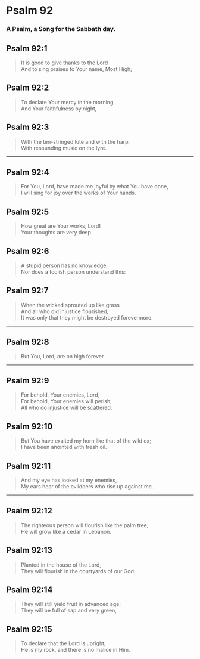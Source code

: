 # Psalm 92

### A Psalm, a Song for the Sabbath day.

## Psalm 92:1

> It is good to give thanks to the Lord  
> And to sing praises to Your name, Most High;

## Psalm 92:2

> To declare Your mercy in the morning  
> And Your faithfulness by night,

## Psalm 92:3

> With the ten-stringed lute and with the harp,  
> With resounding music on the lyre.

---

## Psalm 92:4

> For You, Lord, have made me joyful by what You have done,  
> I will sing for joy over the works of Your hands.

## Psalm 92:5

> How great are Your works, Lord!  
> Your thoughts are very deep.

## Psalm 92:6

> A stupid person has no knowledge,  
> Nor does a foolish person understand this:

## Psalm 92:7

> When the wicked sprouted up like grass  
> And all who did injustice flourished,  
> It was only that they might be destroyed forevermore.

---

## Psalm 92:8

> But You, Lord, are on high forever.

---

## Psalm 92:9

> For behold, Your enemies, Lord,  
> For behold, Your enemies will perish;  
> All who do injustice will be scattered.

## Psalm 92:10

> But You have exalted my horn like that of the wild ox;  
> I have been anointed with fresh oil.

## Psalm 92:11

> And my eye has looked at my enemies,  
> My ears hear of the evildoers who rise up against me.

---

## Psalm 92:12

> The righteous person will flourish like the palm tree,  
> He will grow like a cedar in Lebanon.

## Psalm 92:13

> Planted in the house of the Lord,  
> They will flourish in the courtyards of our God.

## Psalm 92:14

> They will still yield fruit in advanced age;  
> They will be full of sap and very green,

## Psalm 92:15

> To declare that the Lord is upright;  
> He is my rock, and there is no malice in Him.
